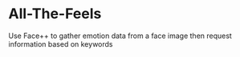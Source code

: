 # All-The-Feels
Use Face++ to gather emotion data from a face image then request information based on keywords
